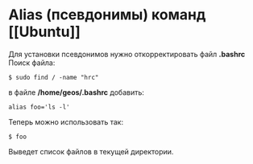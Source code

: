 # Alias (псевдонимы) команд [[Ubuntu]]
Для установки псевдонимов нужно откорректировать файл __.bashrc__
Поиск файла:

```
$ sudo find / -name "hrc"
```

в файле __/home/geos/.bashrc__  добавить:

```
alias foo='ls -l'
```

Теперь можно использовать так:
```
$ foo
```

Выведет список файлов в текущей директории.